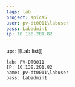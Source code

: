 ```yaml
---
tags: lab
project: spica5
user: pv-dt0011\labuser
pass: Labadmin1
ip: 10.138.201.82 
---
```

up:: [[Lab list]]

```
lab: PV-DT0011
IP: 10.138.201.82 
name: pv-dt0011\labuser
pass: Labadmin1
```
